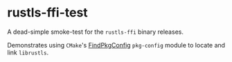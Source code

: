 # rustls-ffi-test

A dead-simple smoke-test for the `rustls-ffi` binary releases.

Demonstrates using `CMake`'s [FindPkgConfig] `pkg-config` module to locate
and link `librustls`.

[FindPkgConfig]: https://cmake.org/cmake/help/latest/module/FindPkgConfig.html

